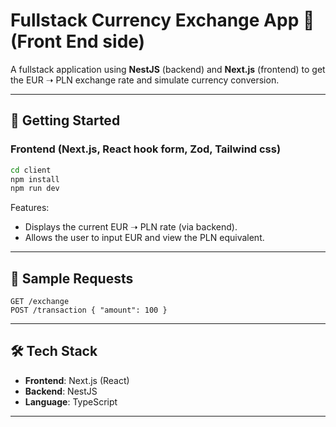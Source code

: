 # Fullstack Currency Exchange App 💱 (Front End side)

A fullstack application using **NestJS** (backend) and **Next.js** (frontend) to get the EUR ➝ PLN exchange rate and simulate currency conversion.

---

## 🚀 Getting Started


### Frontend (Next.js, React hook form, Zod, Tailwind css)
```bash
cd client
npm install
npm run dev
```

Features:
- Displays the current EUR ➝ PLN rate (via backend).
- Allows the user to input EUR and view the PLN equivalent.

---

## 🧪 Sample Requests

```http
GET /exchange
POST /transaction { "amount": 100 }
```

---

## 🛠️ Tech Stack

- **Frontend**: Next.js (React)
- **Backend**: NestJS
- **Language**: TypeScript
---